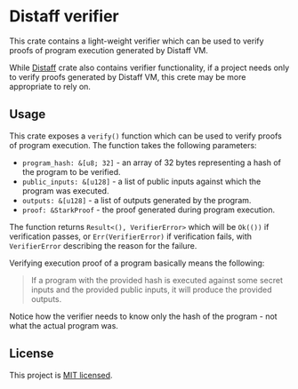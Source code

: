 # Distaff verifier
This crate contains a light-weight verifier which can be used to verify proofs of program execution generated by Distaff VM.

While [Distaff](../distaff) crate also contains verifier functionality, if a project needs only to verify proofs generated by Distaff VM, this crete may be more appropriate to rely on.

## Usage
This crate exposes a `verify()` function which can be used to verify proofs of program execution. The function takes the following parameters:

* `program_hash: &[u8; 32]` - an array of 32 bytes representing a hash of the program to be verified.
* `public_inputs: &[u128]` - a list of public inputs against which the program was executed.
* `outputs: &[u128]` - a list of outputs generated by the program.
* `proof: &StarkProof` - the proof generated during program execution.

The function returns `Result<(), VerifierError>` which will be `Ok(())` if verification passes, or `Err(VerifierError)` if verification fails, with `VerifierError` describing the reason for the failure.

Verifying execution proof of a program basically means the following:

> If a program with the provided hash is executed against some secret inputs and the provided public inputs, it will produce the provided outputs.

Notice how the verifier needs to know only the hash of the program - not what the actual program was.

## License
This project is [MIT licensed](../LICENSE).